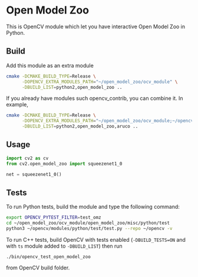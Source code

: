# Open Model Zoo

This is OpenCV module which let you have interactive Open Model Zoo in Python.

## Build

Add this module as an extra module

```bash
cmake -DCMAKE_BUILD_TYPE=Release \
      -DOPENCV_EXTRA_MODULES_PATH="~/open_model_zoo/ocv_module" \
      -DBUILD_LIST=python2,open_model_zoo ..
```


If you already have modules such opencv_contrib, you can combine it. In example,

```bash
cmake -DCMAKE_BUILD_TYPE=Release \
      -DOPENCV_EXTRA_MODULES_PATH="~/open_model_zoo/ocv_module;~/opencv_contrib/modules" \
      -DBUILD_LIST=python2,open_model_zoo,aruco ..
```

## Usage

```python
import cv2 as cv
from cv2.open_model_zoo import squeezenet1_0

net = squeezenet1_0()
```

## Tests

To run Python tests, build the module and type the following command:
```bash
export OPENCV_PYTEST_FILTER=test_omz
cd ~/open_model_zoo/ocv_module/open_model_zoo/misc/python/test
python3 ~/opencv/modules/python/test/test.py --repo ~/opencv -v
```

To run C++ tests, build OpenCV with tests enabled (`-DBUILD_TESTS=ON` and with `ts` module added to `-DBUILD_LIST`) then run
```
./bin/opencv_test_open_model_zoo
```

from OpenCV build folder.
